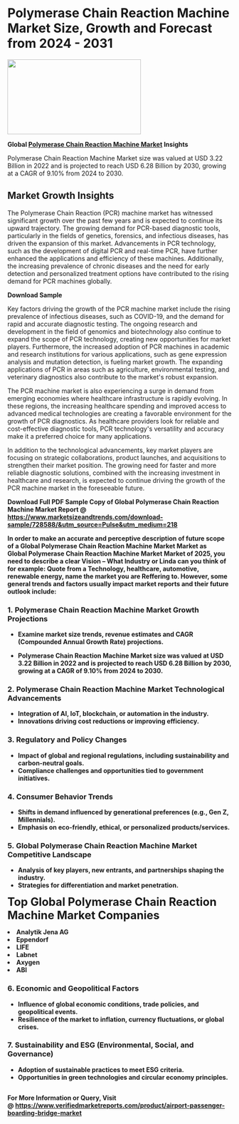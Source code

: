 <H1>Polymerase Chain Reaction Machine Market Size, Growth and Forecast from 2024 - 2031</H1><img class="aligncenter size-medium wp-image-584254" src="https://thirdeyenews.in/wp-content/uploads/2024/09/Global-Market-Research-300x168.jpeg" alt="" width="300" height="168" /><p><strong>Global&nbsp;<a href="https://www.marketsizeandtrends.com/download-sample/728588/&amp;utm_source=Pulse&amp;utm_medium=218">Polymerase Chain Reaction Machine Market</a> Insights</strong></p><p>Polymerase Chain Reaction Machine Market size was valued at USD 3.22 Billion in 2022 and is projected to reach USD 6.28 Billion by 2030, growing at a CAGR of 9.10% from 2024 to 2030.</p><p><h2>Market Growth Insights</h2> <p>The Polymerase Chain Reaction (PCR) machine market has witnessed significant growth over the past few years and is expected to continue its upward trajectory. The growing demand for PCR-based diagnostic tools, particularly in the fields of genetics, forensics, and infectious diseases, has driven the expansion of this market. Advancements in PCR technology, such as the development of digital PCR and real-time PCR, have further enhanced the applications and efficiency of these machines. Additionally, the increasing prevalence of chronic diseases and the need for early detection and personalized treatment options have contributed to the rising demand for PCR machines globally.</p> <p><strong>Download Sample</strong></p> <p>Key factors driving the growth of the PCR machine market include the rising prevalence of infectious diseases, such as COVID-19, and the demand for rapid and accurate diagnostic testing. The ongoing research and development in the field of genomics and biotechnology also continue to expand the scope of PCR technology, creating new opportunities for market players. Furthermore, the increased adoption of PCR machines in academic and research institutions for various applications, such as gene expression analysis and mutation detection, is fueling market growth. The expanding applications of PCR in areas such as agriculture, environmental testing, and veterinary diagnostics also contribute to the market's robust expansion.</p> <p>The PCR machine market is also experiencing a surge in demand from emerging economies where healthcare infrastructure is rapidly evolving. In these regions, the increasing healthcare spending and improved access to advanced medical technologies are creating a favorable environment for the growth of PCR diagnostics. As healthcare providers look for reliable and cost-effective diagnostic tools, PCR technology's versatility and accuracy make it a preferred choice for many applications.</p> <p>In addition to the technological advancements, key market players are focusing on strategic collaborations, product launches, and acquisitions to strengthen their market position. The growing need for faster and more reliable diagnostic solutions, combined with the increasing investment in healthcare and research, is expected to continue driving the growth of the PCR machine market in the foreseeable future.</p> <p><strong></p><p><span class=""><strong>Download Full PDF Sample Copy of Global Polymerase Chain Reaction Machine Market Report</strong> @ <a href="https://www.marketsizeandtrends.com/download-sample/728588/&amp;utm_source=Pulse&amp;utm_medium=218" target="_blank">https://www.marketsizeandtrends.com/download-sample/728588/&amp;utm_source=Pulse&amp;utm_medium=218</a></span></p><p>In order to make an accurate and perceptive description of future scope of a Global&nbsp;Polymerase Chain Reaction Machine Market Market as Global&nbsp;Polymerase Chain Reaction Machine Market Market of 2025, you need to describe a clear Vision &ndash; What Industry or Linda can you think of for example: Quote from a Technology, healthcare, automotive, renewable energy, name the market you are Reffering to. However, some general trends and factors usually impact market reports and their future outlook include:</p><h3>1.&nbsp;<strong>Polymerase Chain Reaction Machine Market Growth Projections</strong></h3><ul><li>Examine market size trends, revenue estimates and CAGR (Compounded Annual Growth Rate) projections.</li><li><p>Polymerase Chain Reaction Machine Market size was valued at USD 3.22 Billion in 2022 and is projected to reach USD 6.28 Billion by 2030, growing at a CAGR of 9.10% from 2024 to 2030.</p></li></ul><h3>2.&nbsp;<strong>Polymerase Chain Reaction Machine Market Technological Advancements</strong></h3><ul><li>Integration of AI, IoT, blockchain, or automation in the industry.</li><li>Innovations driving cost reductions or improving efficiency.</li></ul><h3>3.&nbsp;<strong>Regulatory and Policy Changes</strong></h3><ul><li>Impact of global and regional regulations, including sustainability and carbon-neutral goals.</li><li>Compliance challenges and opportunities tied to government initiatives.</li></ul><h3>4.&nbsp;<strong>Consumer Behavior Trends</strong></h3><ul><li>Shifts in demand influenced by generational preferences (e.g., Gen Z, Millennials).</li><li>Emphasis on eco-friendly, ethical, or personalized products/services.</li></ul><h3>5.&nbsp;<strong>Global Polymerase Chain Reaction Machine Market Competitive Landscape</strong></h3><ul><li>Analysis of key players, new entrants, and partnerships shaping the industry.</li><li>Strategies for differentiation and market penetration.</li></ul><p data-pm-slice="1 1 []"><span style="color: inherit; font-family: inherit; font-size: 25px;">Top Global Polymerase Chain Reaction Machine Market Companies</span></p><div class="" data-test-id=""><p><li>Analytik Jena AG</li><li> Eppendorf</li><li> LIFE</li><li> Labnet</li><li> Axygen</li><li> ABI</li></p></div><h3>6.&nbsp;<strong>Economic and Geopolitical Factors</strong></h3><ul><li>Influence of global economic conditions, trade policies, and geopolitical events.</li><li>Resilience of the market to inflation, currency fluctuations, or global crises.</li></ul><h3>7.&nbsp;<strong>Sustainability and ESG (Environmental, Social, and Governance)</strong></h3><ul><li>Adoption of sustainable practices to meet ESG criteria.</li><li>Opportunities in green technologies and circular economy principles.</li></ul><h2><strong style="font-size: 14px;">For More Information or Query, Visit @&nbsp;</strong><a style="background-color: #ffffff; font-size: 14px;" href="https://www.marketsizeandtrends.com/report/polymerase-chain-reaction-machine-market/" target="_blank">https://www.verifiedmarketreports.com/product/airport-passenger-boarding-bridge-market</a></h2>

